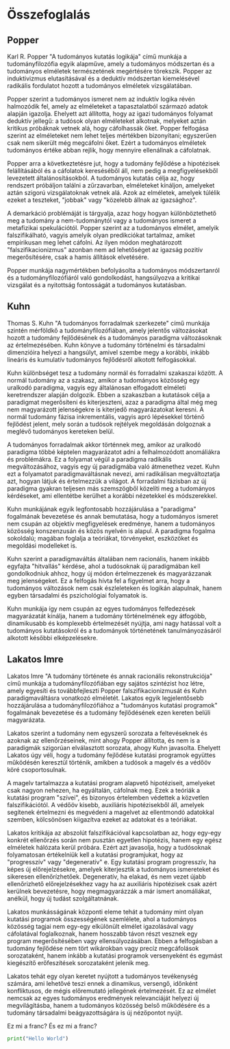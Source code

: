 # Összefoglalás

## Popper

Karl R. Popper "A tudományos kutatás logikája" című munkája a tudományfilozófia egyik alapműve, amely a tudományos módszertan és a tudományos elméletek természetének megértésére törekszik. Popper az induktivizmus elutasításával és a deduktív módszertan kiemelésével radikális fordulatot hozott a tudományos elméletek vizsgálatában.

Popper szerint a tudományos ismeret nem az induktív logika révén halmozódik fel, amely az elméleteket a tapasztalatból származó adatok alapján igazolja. Ehelyett azt állította, hogy az igazi tudományos folyamat deduktív jellegű: a tudósok olyan elméleteket alkotnak, melyeket aztán kritikus próbáknak vetnek alá, hogy cáfolhassák őket. Popper felfogása szerint az elméleteket nem lehet teljes mértékben bizonyítani; egyszerűen csak nem sikerült még megcáfolni őket. Ezért a tudományos elméletek tudományos értéke abban rejlik, hogy mennyire ellenállnak a cáfolatnak.

Popper arra a következtetésre jut, hogy a tudomány fejlődése a hipotézisek felállításából és a cáfolatok kereséséből áll, nem pedig a megfigyelésekből levezetett általánosításokból. A tudományos kutatás célja az, hogy rendszert próbáljon találni a zűrzavarban, elméleteket kínáljon, amelyeket aztán szigorú vizsgálatoknak vetnek alá. Azok az elméletek, amelyek túlélik ezeket a teszteket, "jobbak" vagy "közelebb állnak az igazsághoz".

A demarkáció problémáját is tárgyalja, azaz hogy hogyan különböztethető meg a tudomány a nem-tudománytól vagy a tudományos ismeret a metafizikai spekulációtól. Popper szerint az a tudományos elmélet, amelyik falszifikálható, vagyis amelyik olyan predikciókat tartalmaz, amiket empirikusan meg lehet cáfolni. Az ilyen módon meghatározott "falszifikacionizmus" azonban nem ad lehetőséget az igazság pozitív megerősítésére, csak a hamis állítások elvetésére.

Popper munkája nagymértékben befolyásolta a tudományos módszertanról és a tudományfilozófiáról való gondolkodást, hangsúlyozva a kritikai vizsgálat és a nyitottság fontosságát a tudományos kutatásban.

## Kuhn

Thomas S. Kuhn "A tudományos forradalmak szerkezete" című munkája szintén mérföldkő a tudományfilozófiában, amely jelentős változásokat hozott a tudomány fejlődésének és a tudományos paradigma változásoknak az értelmezésében. Kuhn könyve a tudomány történelmi és társadalmi dimenzióira helyezi a hangsúlyt, amivel szembe megy a korábbi, inkább lineáris és kumulatív tudományos fejlődésről alkotott felfogásokkal.

Kuhn különbséget tesz a tudomány normál és forradalmi szakaszai között. A normál tudomány az a szakasz, amikor a tudományos közösség egy uralkodó paradigma, vagyis egy általánosan elfogadott elméleti keretrendszer alapján dolgozik. Ebben a szakaszban a kutatások célja a paradigmat megerősíteni és kiterjeszteni, azaz a paradigma által még meg nem magyarázott jelenségekre is kiterjedő magyarázatokat keresni. A normál tudomány fázisa inkrementális, vagyis apró lépésekkel történő fejlődést jelent, mely során a tudósok rejtélyek megoldásán dolgoznak a meglévő tudományos kereteken belül.

A tudományos forradalmak akkor történnek meg, amikor az uralkodó paradigma többé képtelen magyarázatot adni a felhalmozódott anomáliákra és problémákra. Ez a folyamat végül a paradigma radikális megváltozásához, vagyis egy új paradigmába való átmenethez vezet. Kuhn ezt a folyamatot paradigmaváltásnak nevezi, ami radikálisan megváltoztatja azt, hogyan látjuk és értelmezzük a világot. A forradalmi fázisban az új paradigma gyakran teljesen más szemszögből közelíti meg a tudományos kérdéseket, ami ellentétbe kerülhet a korábbi nézetekkel és módszerekkel.

Kuhn munkájának egyik legfontosabb hozzájárulása a "paradigma" fogalmának bevezetése és annak bemutatása, hogy a tudományos ismeret nem csupán az objektív megfigyelések eredménye, hanem a tudományos közösség konszenzusán és közös nyelvén is alapul. A paradigma fogalma sokoldalú; magában foglalja a teóriákat, törvényeket, eszközöket és megoldási modelleket is.

Kuhn szerint a paradigmaváltás általában nem racionális, hanem inkább egyfajta "hitvallás" kérdése, ahol a tudósoknak új paradigmában kell gondolkodniuk ahhoz, hogy új módon értelmezzenek és magyarázzanak meg jelenségeket. Ez a felfogás hívta fel a figyelmet arra, hogy a tudományos változások nem csak észleleteken és logikán alapulnak, hanem egyben társadalmi és pszichológiai folyamatok is.

Kuhn munkája így nem csupán az egyes tudományos felfedezések magyarázatát kínálja, hanem a tudomány történelmének egy átfogóbb, dinamikusabb és komplexebb értelmezését nyújtja, ami nagy hatással volt a tudományos kutatásokról és a tudományok történetének tanulmányozásáról alkotott későbbi elképzelésekre.

## Lakatos Imre

Lakatos Imre "A tudomány története és annak racionális rekonstrukciója" című munkája a tudományfilozófiában egy sajátos szintézist hoz létre, amely egyesíti és továbbfejleszti Popper falszifikacionizmusát és Kuhn paradigmaváltásra vonatkozó elméletét. Lakatos egyik legjelentősebb hozzájárulása a tudományfilozófiához a "tudományos kutatási programok" fogalmának bevezetése és a tudomány fejlődésének ezen kereten belüli magyarázata.

Lakatos szerint a tudomány nem egyszerű sorozata a feltevéseknek és azoknak az ellenőrzéseinek, mint ahogy Popper állította, és nem is a paradigmák szigorúan elválasztott sorozata, ahogy Kuhn javasolta. Ehelyett Lakatos úgy véli, hogy a tudomány fejlődése kutatási programok együttes működésén keresztül történik, amikben a tudósok a magelv és a védőöv köré csoportosulnak.

A magelv tartalmazza a kutatási program alapvető hipotéziseit, amelyeket csak nagyon nehezen, ha egyáltalán, cáfolnak meg. Ezek a teóriák a kutatási program "szívei", és bizonyos értelemben védettek a közvetlen falszifikációtól. A védőöv kisebb, auxiliáris hipotézisekből áll, amelyek segítenek értelmezni és megvédeni a magelvet az ellentmondó adatokkal szemben, kölcsönösen kiigazítva ezeket az adatokat és a teóriákat.

Lakatos kritikája az abszolút falszifikációval kapcsolatban az, hogy egy-egy konkrét ellenőrzés során nem pusztán egyetlen hipotézis, hanem egy egész elméletek hálózata kerül próbára. Ezért azt javasolja, hogy a tudósoknak folyamatosan értékelniük kell a kutatási programjukat, hogy az "progresszív" vagy "degeneratív" e. Egy kutatási program progresszív, ha képes új előrejelzésekre, amelyek kiterjesztik a tudományos ismereteket és sikeresen ellenőrízhetőek. Degeneratív, ha elakad, és nem vezet újabb ellenőrizhető előrejelzésekhez vagy ha az auxiliáris hipotézisek csak azért kerülnek bevezetésre, hogy megmagyarázzák a már ismert anomáliákat, anélkül, hogy új tudást szolgáltatnának.

Lakatos munkásságának központi eleme tehát a tudomány mint olyan kutatási programok összességének szemlélete, ahol a tudományos közösség tagjai nem egy-egy elkülönült elmélet igazolásával vagy cáfolatával foglalkoznak, hanem hosszabb távon részt vesznek egy program megerősítésében vagy ellensúlyozásában. Ebben a felfogásban a tudomány fejlődése nem tört wikárokban vagy precíz megcáfolások sorozataként, hanem inkább a kutatási programok versenyeként és egymást kiegészítő erőfeszítések sorozataként jelenik meg.

Lakatos tehát egy olyan keretet nyújtott a tudományos tevékenység számára, ami lehetővé teszi ennek a dinamikus, versengő, időnként konfliktusos, de mégis előremutató jellegének értelmezését. Ez az elmélet nemcsak az egyes tudományos eredmények relevanciáját helyezi új megvilágításba, hanem a tudományos közösség belső működésére és a tudomány társadalmi beágyazottságára is új nézőpontot nyújt.

Ez mi a franc?
És ez mi a franc?

```python
print("Hello World")
```
